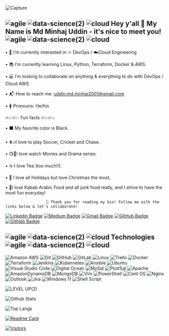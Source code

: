 





![Capture](https://user-images.githubusercontent.com/86624642/204682078-37066bb6-94a5-46ce-a0e4-fb43addd938e.PNG)



       
## ![agile](https://user-images.githubusercontent.com/86624642/204691171-2ac8cf85-fec2-43da-a171-e16e3ff99610.png) ![data-science(2)](https://user-images.githubusercontent.com/86624642/204690893-ab0a64ea-d7c6-46c3-8ea2-cb4e0746e6a1.png) ![cloud](https://user-images.githubusercontent.com/86624642/204691021-eb7f8431-e850-4696-a02b-600e7f1f02f9.png) Hey y'all 👋 My Name is Md Minhaj Uddin - it's nice to meet you!![agile](https://user-images.githubusercontent.com/86624642/204691171-2ac8cf85-fec2-43da-a171-e16e3ff99610.png) ![data-science(2)](https://user-images.githubusercontent.com/86624642/204690893-ab0a64ea-d7c6-46c3-8ea2-cb4e0746e6a1.png) ![cloud](https://user-images.githubusercontent.com/86624642/204691021-eb7f8431-e850-4696-a02b-600e7f1f02f9.png)





•	👀 I’m currently interested in ♾️ DevOps / ☁️Cloud Engineering

•	📚 I’m currently learning Linux, Python, Terraform, Docker & AWS.

•	💻 I’m looking to collaborate on anything & everything to do with DevOps / Cloud AWS

•	📬 How to reach me: uddin.md.minhaj2001@gmail.com

•	🚺 Pronouns: He/his




🔥💥🔥💥 Fun facts 🔥💥🔥💥

•	⬛ My favorite color is Black.

•	⛹️‍♂️I love to play Soccer, Cricket and Chase.

•	📺🎥I love watch Movies and Drama series.

•	☕ I love Tea (too much!!).

•	🎄 I love all Holidays but love Christmas the most,

•	🍔I love Kabab Arabic Food and all junk food really, and I strive to have the most fun everyday!


                      💙 Thank you for reading my bio! Follow me with the links below & let's collaborate!



[![Linkedin Badge](https://img.shields.io/badge/Md%20M%20Uddin-blue?style=for-the-badge&logo=Linkedin&logoColor=white&link=https://www.linkedin.com/in/md-m-uddin-devops/)](https://www.linkedin.com/in/md-m-uddin-devops/)
[![Medium Badge](https://img.shields.io/badge/Md%20M%20Uddin-black?style=for-the-badge&logo=medium&logoColor=white&link=https://medium.com/@Md_M_Uddin)]( https://medium.com/@Md_M_Uddin)
[![Gmail Badge](https://img.shields.io/badge/-uddin.md.minhaj2001@gmail.com-c14438?style=for-the-badge&logo=Gmail&logoColor=white&link=mailto:uddin.md.minhaj2001@gmail.com)](mailto:uddin.md.minhaj2001@gmail.com)
[![GitHub Badge](https://img.shields.io/badge/-GitHub/Md%20M%20Uddin-black?style=for-the-badge&logo=github&logoColor=white/Md%20M%20Uddin-12100E?style=flat-square&logo=gitlab&logoColor=white&link=https://-github.com%20Md-M-Uddi)](https://github.com/Md-M-Uddi)
[![Githlab Badge](https://img.shields.io/badge/-Gitlab%20Md%20M%20Uddin-E44C30?style=for-the-badge&logo=gitlab&logoColor=white=gitlab&logoColor=white=gitlab&logoColor=white/Md%20M%20Uddin-12100E?style=flat-square&logo=gitlab&logoColor=white&link=https://gitlab/Md_M_Uddin)](https://gitlab.com/Md_M_Uddin)




## ![agile](https://user-images.githubusercontent.com/86624642/204691171-2ac8cf85-fec2-43da-a171-e16e3ff99610.png) ![data-science(2)](https://user-images.githubusercontent.com/86624642/204690893-ab0a64ea-d7c6-46c3-8ea2-cb4e0746e6a1.png) ![cloud](https://user-images.githubusercontent.com/86624642/204691021-eb7f8431-e850-4696-a02b-600e7f1f02f9.png)                                                                                                                                                                                     Technologies ![agile](https://user-images.githubusercontent.com/86624642/204691171-2ac8cf85-fec2-43da-a171-e16e3ff99610.png) ![data-science(2)](https://user-images.githubusercontent.com/86624642/204690893-ab0a64ea-d7c6-46c3-8ea2-cb4e0746e6a1.png) ![cloud](https://user-images.githubusercontent.com/86624642/204691021-eb7f8431-e850-4696-a02b-600e7f1f02f9.png)  



![Amazon AWS](https://img.shields.io/badge/Amazon_AWS-FF9900?style=for-the-badge&logo=amazonaws&logoColor=white)
![Git](https://img.shields.io/badge/-Git-black?style=for-the-badge&logo=git)
![GitHub](https://img.shields.io/badge/-GitHub-181717?style=for-the-badge&logo=github)
![GitLab](https://img.shields.io/badge/gitlab-%23181717.svg?style=for-the-badge&logo=gitlab&logoColor=white)
![Linux](https://img.shields.io/badge/Linux-FCC624?style=for-the-badge&logo=linux&logoColor=black)
![Trello](https://img.shields.io/badge/Trello-%23026AA7.svg?style=for-the-badge&logo=Trello&logoColor=white)
![Docker](https://img.shields.io/badge/docker-%230db7ed.svg?style=for-the-badge&logo=docker&logoColor=white)
![Terraform](https://img.shields.io/badge/terraform-%235835CC.svg?style=for-the-badge&logo=terraform&logoColor=white)
![Jenkins](https://img.shields.io/badge/jenkins-%232C5263.svg?style=for-the-badge&logo=jenkins&logoColor=white)
![Kubernetes](https://img.shields.io/badge/kubernetes-%23326ce5.svg?style=for-the-badge&logo=kubernetes&logoColor=white)
![Ansible](https://img.shields.io/badge/ansible-%231A1918.svg?style=for-the-badge&logo=ansible&logoColor=white)
![Ubuntu](https://img.shields.io/badge/Ubuntu-E95420?style=for-the-badge&logo=ubuntu&logoColor=white)
![Visual Studio Code](https://img.shields.io/badge/Visual%20Studio%20Code-0078d7.svg?style=for-the-badge&logo=visual-studio-code&logoColor=white)
![Digital Ocean](https://img.shields.io/badge/Digital_Ocean-0080FF?style=for-the-badge&logo=DigitalOcean&logoColor=white)
![MySql](https://img.shields.io/badge/MySQL-005C84?style=for-the-badge&logo=mysql&logoColor=white)
![PostSql](https://img.shields.io/badge/PostgreSQL-316192?style=for-the-badge&logo=postgresql&logoColor=white)
![Apache](https://img.shields.io/badge/Apache-D22128?style=for-the-badge&logo=Apache&logoColor=white)
![AmazonDynamoDB](https://img.shields.io/badge/Amazon%20DynamoDB-4053D6?style=for-the-badge&logo=Amazon%20DynamoDB&logoColor=white)
![MongoDB](https://img.shields.io/badge/MongoDB-%234ea94b.svg?style=for-the-badge&logo=mongodb&logoColor=white)
![Vim](https://img.shields.io/badge/VIM-%2311AB00.svg?style=for-the-badge&logo=vim&logoColor=white)
![PowerShell](https://img.shields.io/badge/PowerShell-%235391FE.svg?style=for-the-badge&logo=powershell&logoColor=white)
![Cent OS](https://img.shields.io/badge/cent%20os-002260?style=for-the-badge&logo=centos&logoColor=F0F0F0)
![Nginx](https://img.shields.io/badge/nginx-%23009639.svg?style=for-the-badge&logo=nginx&logoColor=white)
![Outlook](https://img.shields.io/badge/Microsoft_Outlook-0078D4?style=for-the-badge&logo=microsoft-outlook&logoColor=white)
![Jira](https://img.shields.io/badge/jira-%230A0FFF.svg?style=for-the-badge&logo=jira&logoColor=white)
![Windows 11](https://img.shields.io/badge/Windows%2011-%230079d5.svg?style=for-the-badge&logo=Windows%2011&logoColor=white)
![Shell Script](https://img.shields.io/badge/shell_script-%23121011.svg?style=for-the-badge&logo=gnu-bash&logoColor=white)

![LEVEL UP(2)](https://user-images.githubusercontent.com/86624642/205420807-1d0fd7f7-d505-4148-9e5a-d496457a1bbb.jpg)


![Github Stats](https://github-readme-stats.vercel.app/api?username=Md-M-Uddi&count_private=true&show_icons=true&include_all_commits=true&theme=highcontrast)

![Top Langs](https://github-readme-stats.vercel.app/api/top-langs/?username=Md-M-Uddi&hide=TeX&layout=compact&theme=highcontrast)

[![Readme Card](https://github-readme-stats.vercel.app/api/pin/?username=anuraghazra&repo=github-readme-stats&TeX&layout=compact&theme=dark)](https://github.com/anuraghazra/github-readme-stats)


[![Visitors](https://api.visitorbadge.io/api/visitors?path=Md-M-Uddi%2FMd-M-Uddi&label=VISITORS&countColor&theme&for-the-badge&logo=highcontrast)](https://visitorbadge.io/status?path=Md-M-Uddi%2Md-M-Uddi)


